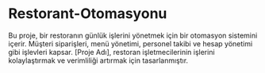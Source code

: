 # Restorant-Otomasyonu
Bu proje, bir restoranın günlük işlerini yönetmek için bir otomasyon sistemini içerir. Müşteri siparişleri, menü yönetimi, personel takibi ve hesap yönetimi gibi işlevleri kapsar. [Proje Adı], restoran işletmecilerinin işlerini kolaylaştırmak ve verimliliği artırmak için tasarlanmıştır.
